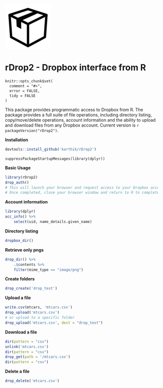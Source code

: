 
![](drop.png) 

# rDrop2 - Dropbox interface from R

```{r, echo = FALSE, message = FALSE}
knitr::opts_chunk$set(
  comment = "#>",
  error = FALSE,
  tidy = FALSE
)
```

This package provides programmatic access to Dropbox from R. The package provides a full suite of file operations, including directory listing, copy/move/delete operations, account information and the ability to upload and download files from any Dropbox account. Current version is `r packageVersion("rDrop2")`.


__Installation__  

```r
devtools::install_github('karthik/rDrop2')
```

```{r, echo = FALSE}
suppressPackageStartupMessages(library(dplyr))
```
  

__Basic Usage__

```r
library(rDrop2)
drop_auth()
# This will launch your browser and request access to your Dropbox account. 
# Once completed, close your browser window and return to R to complete authentication.
```

__Account information__

```r
library(dplyr)
acc_info() %>% 
    select(uid, name_details.given_name)
```

__Directory listing__

```r
dropbox_dir()
```

__Retrieve only pngs__

```r
drop_dir() %>% 
    .$contents %>% 
    filter(mime_type == "image/png")
```

__Create folders__


```r
drop_create('drop_test')
```

__Upload a file__

```r
write.csv(mtcars, 'mtcars.csv')
drop_upload('mtcars.csv')
# or upload to a specific folder
drop_upload('mtcars.csv', dest = "drop_test")
```

__Download a file__

```r
dir(pattern = "csv")
unlink('mtcars.csv')
dir(pattern = "csv")
drop_get(path = '/mtcars.csv')
dir(pattern = "csv")
```

__Delete a file__

```r
drop_delete('mtcars.csv')
```
